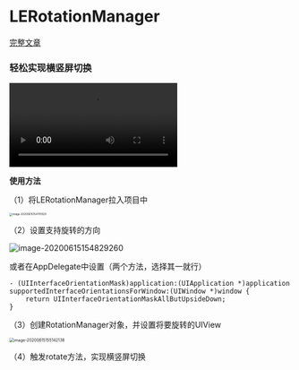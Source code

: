# LERotationManager
[完整文章]()

### 轻松实现横竖屏切换



<video src="/Users/yyk/Library/Containers/com.tencent.xinWeChat/Data/Library/Application Support/com.tencent.xinWeChat/2.0b4.0.9/4d94dd3970868f14a28205aca5c6f2f1/Message/MessageTemp/9f2bf113e5e4df43a5f76c9e4d2eba25/Video/1592207052806870.mp4"></video>



**使用方法**

（1）将LERotationManager拉入项目中

<img src="https://i.loli.net/2020/06/15/xQy56CY97nkU2KW.png" alt="image-20200615154701929" style="zoom: 33%;" />

（2）设置支持旋转的方向

![image-20200615154829260](https://i.loli.net/2020/06/15/zZHMk9NCfsyW2Ar.png)



或者在AppDelegate中设置（两个方法，选择其一就行）

```objc
- (UIInterfaceOrientationMask)application:(UIApplication *)application supportedInterfaceOrientationsForWindow:(UIWindow *)window {
    return UIInterfaceOrientationMaskAllButUpsideDown;
}
```

（3）创建RotationManager对象，并设置将要旋转的UIView

<img src="https://i.loli.net/2020/06/15/5DNuWIQPvgAVaUB.png" alt="image-20200615155142138" style="zoom:50%;" />

（4）触发rotate方法，实现横竖屏切换